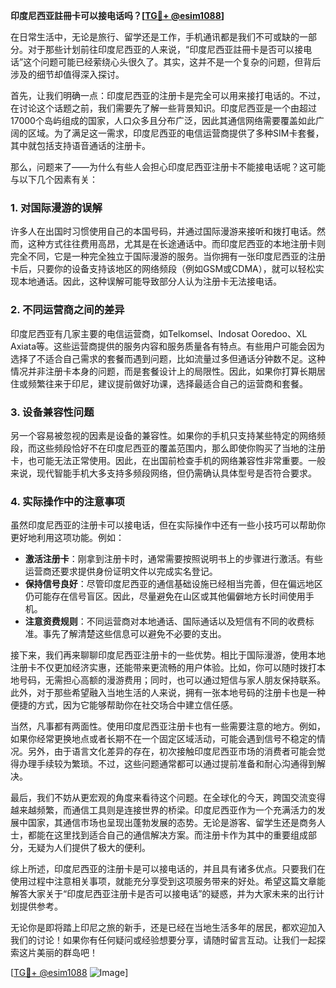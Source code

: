 **印度尼西亚註冊卡可以接电话吗？[[TG💪+ @esim1088](https://t.me/s/esim1088)]**

在日常生活中，无论是旅行、留学还是工作，手机通讯都是我们不可或缺的一部分。对于那些计划前往印度尼西亚的人来说，“印度尼西亚註冊卡是否可以接电话”这个问题可能已经萦绕心头很久了。其实，这并不是一个复杂的问题，但背后涉及的细节却值得深入探讨。

首先，让我们明确一点：印度尼西亚的注册卡是完全可以用来接打电话的。不过，在讨论这个话题之前，我们需要先了解一些背景知识。印度尼西亚是一个由超过17000个岛屿组成的国家，人口众多且分布广泛，因此其通信网络需要覆盖如此广阔的区域。为了满足这一需求，印度尼西亚的电信运营商提供了多种SIM卡套餐，其中就包括支持语音通话的注册卡。

那么，问题来了——为什么有些人会担心印度尼西亚注册卡不能接电话呢？这可能与以下几个因素有关：

### **1. 对国际漫游的误解**
许多人在出国时习惯使用自己的本国号码，并通过国际漫游来接听和拨打电话。然而，这种方式往往费用高昂，尤其是在长途通话中。而印度尼西亚的本地注册卡则完全不同，它是一种完全独立于国际漫游的服务。当你拥有一张印度尼西亚的注册卡后，只要你的设备支持该地区的网络频段（例如GSM或CDMA），就可以轻松实现本地通话。因此，这种误解可能导致部分人认为注册卡无法接电话。

### **2. 不同运营商之间的差异**
印度尼西亚有几家主要的电信运营商，如Telkomsel、Indosat Ooredoo、XL Axiata等。这些运营商提供的服务内容和服务质量各有特点。有些用户可能会因为选择了不适合自己需求的套餐而遇到问题，比如流量过多但通话分钟数不足。这种情况并非注册卡本身的问题，而是套餐设计上的局限性。因此，如果你打算长期居住或频繁往来于印尼，建议提前做好功课，选择最适合自己的运营商和套餐。

### **3. 设备兼容性问题**
另一个容易被忽视的因素是设备的兼容性。如果你的手机只支持某些特定的网络频段，而这些频段恰好不在印度尼西亚的覆盖范围内，那么即使你购买了当地的注册卡，也可能无法正常使用。因此，在出国前检查手机的网络兼容性非常重要。一般来说，现代智能手机大多支持多频段网络，但仍需确认具体型号是否符合要求。

### **4. 实际操作中的注意事项**
虽然印度尼西亚的注册卡可以接电话，但在实际操作中还有一些小技巧可以帮助你更好地利用这项功能。例如：
- **激活注册卡**：刚拿到注册卡时，通常需要按照说明书上的步骤进行激活。有些运营商还要求提供身份证明文件以完成实名登记。
- **保持信号良好**：尽管印度尼西亚的通信基础设施已经相当完善，但在偏远地区仍可能存在信号盲区。因此，尽量避免在山区或其他偏僻地方长时间使用手机。
- **注意资费规则**：不同运营商对本地通话、国际通话以及短信有不同的收费标准。事先了解清楚这些信息可以避免不必要的支出。

接下来，我们再来聊聊印度尼西亚注册卡的一些优势。相比于国际漫游，使用本地注册卡不仅更加经济实惠，还能带来更流畅的用户体验。比如，你可以随时拨打本地号码，无需担心高额的漫游费用；同时，也可以通过短信与家人朋友保持联系。此外，对于那些希望融入当地生活的人来说，拥有一张本地号码的注册卡也是一种便捷的方式，因为它能够帮助你在社交场合中建立信任感。

当然，凡事都有两面性。使用印度尼西亚注册卡也有一些需要注意的地方。例如，如果你经常更换地点或者长期不在一个固定区域活动，可能会遇到信号不稳定的情况。另外，由于语言文化差异的存在，初次接触印度尼西亚市场的消费者可能会觉得办理手续较为繁琐。不过，这些问题通常都可以通过提前准备和耐心沟通得到解决。

最后，我们不妨从更宏观的角度来看待这个问题。在全球化的今天，跨国交流变得越来越频繁，而通信工具则是连接世界的桥梁。印度尼西亚作为一个充满活力的发展中国家，其通信市场也呈现出蓬勃发展的态势。无论是游客、留学生还是商务人士，都能在这里找到适合自己的通信解决方案。而注册卡作为其中的重要组成部分，无疑为人们提供了极大的便利。

综上所述，印度尼西亚的注册卡是可以接电话的，并且具有诸多优点。只要我们在使用过程中注意相关事项，就能充分享受到这项服务带来的好处。希望这篇文章能解答大家关于“印度尼西亚注册卡是否可以接电话”的疑惑，并为大家未来的出行计划提供参考。

无论你是即将踏上印尼之旅的新手，还是已经在当地生活多年的居民，都欢迎加入我们的讨论！如果你有任何疑问或经验想要分享，请随时留言互动。让我们一起探索这片美丽的群岛吧！

[[TG💪+ @esim1088](https://t.me/s/esim1088) ![Image](https://i.postimg.cc/4NQfJmqS/Snipaste-2025-05-13-00-14-12.png)]